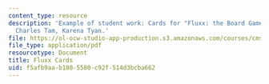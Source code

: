 ```yaml
---
content_type: resource
description: 'Example of student work: Cards for "Fluxx: the Board Game." Sharat Bhat,
  Charles Tam, Karena Tyan.'
file: https://ol-ocw-studio-app-production.s3.amazonaws.com/courses/cms-608-game-design-spring-2008/f5afb9aab1805580c92f514d3bcba662_btt_cards.pdf
file_type: application/pdf
resourcetype: Document
title: Fluxx Cards
uid: f5afb9aa-b180-5580-c92f-514d3bcba662
---
```

